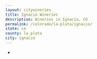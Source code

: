 ```yaml
---
layout: citywineries
title: Ignacio Wineries
description: Wineries in Ignacio, CO
permalink: /colorado/la-plata/ignacio/
state: co
county: la plata
city: ignacio
---
```

-

